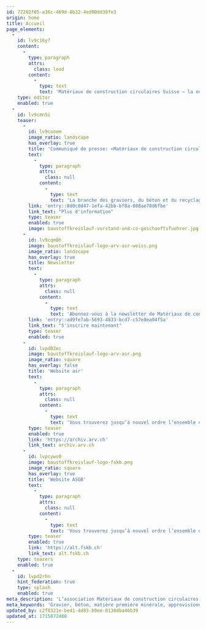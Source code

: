 ```yaml
---
id: 72202f05-a36c-469d-8b32-4ed00dd38fe3
origin: home
title: Accueil
page_elements:
  -
    id: lv9c16y7
    content:
      -
        type: paragraph
        attrs:
          class: lead
        content:
          -
            type: text
            text: 'Matériaux de construction circulaires Suisse – la nouvelle association professionnelle forte: nous voulons marquer l’avenir du secteur de la construction et du recyclage en Suisse et contribuer à le façonner.'
    type: editor
    enabled: true
  -
    id: lv9cmn5i
    teaser:
      -
        id: lv9cooem
        image_ratio: landscape
        has_overlay: true
        title: 'Communiqué de presse: «Matériaux de construction circulaires Suisse»'
        text:
          -
            type: paragraph
            attrs:
              class: null
            content:
              -
                type: text
                text: 'La branche des graviers, du béton et du recyclage unit ses forces dans une nouvelle association professionnelle.'
        link: 'entry::8d0c8d47-1efa-42bb-bf8a-088ae78d6fbe'
        link_text: "Plus d'information"
        type: teaser
        enabled: true
        image: baustoffkreislauf-vorstand-und-co-geschaeftsfuehrer.jpg
      -
        id: lv9cqm0h
        image: baustoffkreislauf-logo-arv-asr-weiss.png
        image_ratio: landscape
        has_overlay: true
        title: Newsletter
        text:
          -
            type: paragraph
            attrs:
              class: null
            content:
              -
                type: text
                text: 'Abonnez-vous à la newsletter de Matériaux de construction circulaires Suisse!'
        link: 'entry::ad9fe7ab-5693-4833-bcd7-c57e8ea04f5a'
        link_text: "S'inscrire maintenant"
        type: teaser
        enabled: true
      -
        id: lvpd02ec
        image: baustoffkreislauf-logo-arv-asr.png
        image_ratio: square
        has_overlay: false
        title: 'Website asr'
        text:
          -
            type: paragraph
            attrs:
              class: null
            content:
              -
                type: text
                text: 'Vous trouverez jusqu’à nouvel ordre l’ensemble des publications, modèles, produits et prises de position de l’ancienne association sur le site Internet actuel de l’asr.'
        type: teaser
        enabled: true
        link: 'https://archiv.arv.ch'
        link_text: archiv.arv.ch
      -
        id: lvpcyws0
        image: baustoffkreislauf-logo-fskb.png
        image_ratio: square
        has_overlay: true
        title: 'Website ASGB'
        text:
          -
            type: paragraph
            attrs:
              class: null
            content:
              -
                type: text
                text: 'Vous trouverez jusqu’à nouvel ordre l’ensemble des publications, modèles, produits et prises de position de l’ancienne association sur le site Internet actuel de l’ASGB.'
        type: teaser
        enabled: true
        link: 'https://alt.fskb.ch'
        link_text: alt.fskb.ch
    type: teasers
    enabled: true
  -
    id: lvpd2rhn
    hint_federation: true
    type: splash
    enabled: true
meta_description: 'L’association Matériaux de construction circulaires Suisse garantit le bouclage des circuits préservant la valeur et s’engage en faveur d’une gestion soigneuse des matières premières minérales, de la nature et de l’environnement. Elle représente les intérêts de la branche des graviers, du béton et du recyclage vis-à-vis de la Confédération, des cantons, des spécialistes et du public. Elle encourage en outre la formation sectorielle et propose à ses membres des prestations sur mesure.'
meta_keywords: 'Gravier, béton, matière première minérale, approvisionnement en matières premières, élimination des matières premières, sécurité des matières premières, recyclage, décharges, recyclage des matériaux de construction, circuit, fermeture des circuits, économie circulaire, matériaux de construction circulaires, déconstruction, matériau de construction, nature, sol, remise en état, durabilité, habitat, biodiversité, inspectorat, ASGB, asr, élimination, sites contaminés, matériaux d’excavation, matériaux de démolition, déchets de chantiers non triés, déchets artisanaux, industrie du bois usagé, aménagement du territoire, gravière, centrale à béton, usine de recyclage, Suisse'
updated_by: c2f8321e-be41-4d83-b9ee-8136dba46b39
updated_at: 1715072400
---
```

